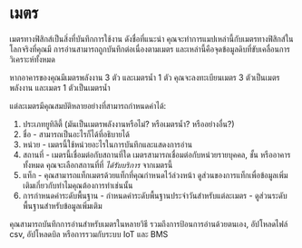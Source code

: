 # เมตร

เมตรทางฟิสิกส์เป็นสิ่งที่บันทึกการใช้งาน ดังชื่อที่แนะนำ คุณจะทำการแมปเหล่านี้กับเมตรทางฟิสิกส์ในโลกจริงที่คุณมี การอ่านสามารถถูกบันทึกต่อเนื่องตามเมตร และเหล่านี้คือจุดข้อมูลดิบที่ขับเคลื่อนการวิเคราะห์ทั้งหมด

หากอาคารของคุณมีเมตรพลังงาน 3 ตัว และเมตรน้ำ 1 ตัว คุณจะลงทะเบียนเมตร 3 ตัวเป็นเมตรพลังงาน และเมตร 1 ตัวเป็นเมตรน้ำ

แต่ละเมตรมีคุณสมบัติหลายอย่างที่สามารถกำหนดค่าได้:

1. ประเภทยูทิลิตี้ (มันเป็นเมตรพลังงานหรือไม่? หรือเมตรน้ำ? หรืออย่างอื่น?)
2. ชื่อ - สามารถเป็นอะไรก็ได้ที่อธิบายได้
3. หน่วย - เมตรนี้ใช้หน่วยอะไรในการบันทึกและแสดงการอ่าน
4. สถานที่ - เมตรนี้เชื่อมต่อกับสถานที่ใด เมตรสามารถเชื่อมต่อกับหน่วยรายบุคคล, ชั้น หรืออาคารทั้งหมด คุณจะเลือกสถานที่ที่ _ได้รับบริการ_ จากเมตรนี้
5. แท็ก - คุณสามารถแท็กเมตรด้วยแท็กที่คุณกำหนดไว้ล่วงหน้า ดูส่วนของการแท็กเพื่อข้อมูลเพิ่มเติมเกี่ยวกับทำไมคุณต้องการทำเช่นนั้น
6. การกำหนดค่าระดับพื้นฐาน - กำหนดค่าระดับพื้นฐานประจำวันสำหรับแต่ละเมตร - ดูส่วนระดับพื้นฐานสำหรับข้อมูลเพิ่มเติม

คุณสามารถบันทึกการอ่านสำหรับเมตรในหลายวิธี รวมถึงการป้อนการอ่านด้วยตนเอง, อัปโหลดไฟล์ csv, อัปโหลดบิล หรือการรวมกับระบบ IoT และ BMS